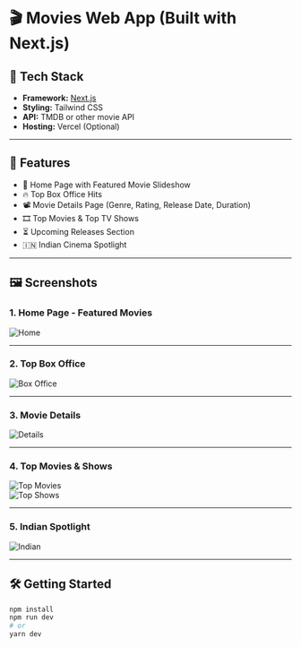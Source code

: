 # 🎬 Movies Web App (Built with Next.js)

## 🚀 Tech Stack
- **Framework:** [Next.js](https://nextjs.org)
- **Styling:** Tailwind CSS
- **API:** TMDB or other movie API
- **Hosting:** Vercel (Optional)

---

## 🌟 Features
- 🎥 Home Page with Featured Movie Slideshow  
- 🔥 Top Box Office Hits  
- 📽️ Movie Details Page (Genre, Rating, Release Date, Duration)  
- 🎞️ Top Movies & Top TV Shows  
- ⏳ Upcoming Releases Section  
- 🇮🇳 Indian Cinema Spotlight  

---

## 🖼️ Screenshots

### 1. Home Page - Featured Movies  
![Home](https://github.com/user-attachments/assets/018d4580-a566-4787-9026-e6382b3dffe8)

---

### 2. Top Box Office  
![Box Office](https://github.com/user-attachments/assets/ca9696d6-98d4-4fa2-bdce-f4763452528e)

---

### 3. Movie Details  
![Details](https://github.com/user-attachments/assets/c1985a5c-1808-4064-b551-d85717772351)

---

### 4. Top Movies & Shows  
![Top Movies](https://github.com/user-attachments/assets/16e098ef-4323-4dd4-a228-bf4289bd222f)  
![Top Shows](https://github.com/user-attachments/assets/57914a65-1ee7-4c35-9489-c3dd1a74e8c2)

---

### 5. Indian Spotlight  
![Indian](https://github.com/user-attachments/assets/4bc3fce7-06f9-41ac-aead-2008fcee2b12)

---

## 🛠️ Getting Started

```bash
npm install
npm run dev
# or
yarn dev
